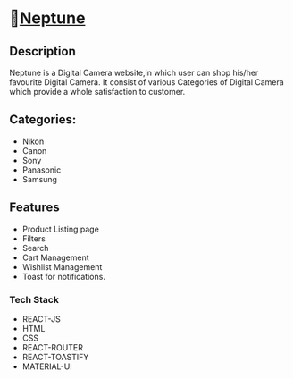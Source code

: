 
#  🔗[Neptune](https://neptune-ecomm.netlify.app/)

## Description
Neptune is a Digital Camera website,in which user can shop his/her favourite
Digital Camera. It consist of various Categories of Digital Camera which provide a whole satisfaction to customer.

## Categories:
+ Nikon
+ Canon
+ Sony
+ Panasonic
+ Samsung

## Features
+ Product Listing page
+ Filters 
+ Search
+ Cart Management
+ Wishlist Management
+ Toast for notifications.

### Tech Stack
+ REACT-JS
+ HTML
+ CSS
+ REACT-ROUTER
+ REACT-TOASTIFY
+ MATERIAL-UI